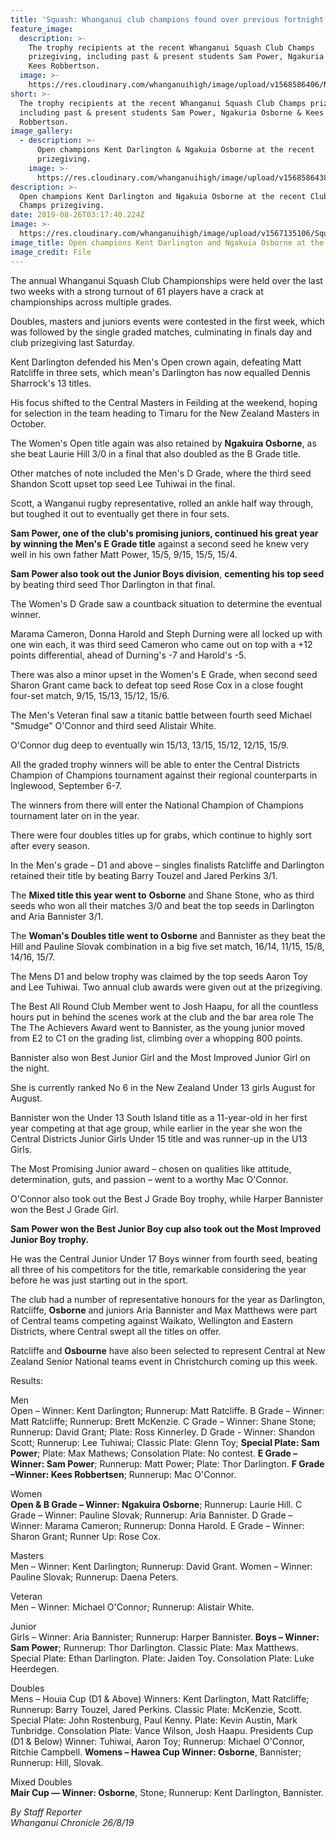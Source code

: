```yaml
---
title: 'Squash: Whanganui club champions found over previous fortnight'
feature_image:
  description: >-
    The trophy recipients at the recent Whanganui Squash Club Champs
    prizegiving, including past & present students Sam Power, Ngakuria Osborne &
    Kees Robbertson.
  image: >-
    https://res.cloudinary.com/whanganuihigh/image/upload/v1568586406/News/Squash.._Ngakuira_Osborne.ex.group.chron_26.8.19.jpg
short: >-
  The trophy recipients at the recent Whanganui Squash Club Champs prizegiving,
  including past & present students Sam Power, Ngakuria Osborne & Kees
  Robbertson.
image_gallery:
  - description: >-
      Open champions Kent Darlington & Ngakuia Osborne at the recent
      prizegiving.
    image: >-
      https://res.cloudinary.com/whanganuihigh/image/upload/v1568586438/News/Squash..-Ngakuira-Osborne-ex.chron-26.8.19.jpg
description: >-
  Open champions Kent Darlington and Ngakuia Osborne at the recent Club Squash
  Champs prizegiving.
date: 2019-08-26T03:17:40.224Z
image: >-
  https://res.cloudinary.com/whanganuihigh/image/upload/v1567135106/Squash..-Ngakuira-Osborne-ex.chron-26.8.19.jpg
image_title: Open champions Kent Darlington and Ngakuia Osborne at the recent prizegiving.
image_credit: File
---
```

The annual Whanganui Squash Club Championships were held over the last two weeks with a strong turnout of 61 players have a crack at championships across multiple grades.

Doubles, masters and juniors events were contested in the first week, which was followed by the single graded matches, culminating in finals day and club prizegiving last Saturday.

Kent Darlington defended his Men's Open crown again, defeating Matt Ratcliffe in three sets, which mean's Darlington has now equalled Dennis Sharrock's 13 titles.

His focus shifted to the Central Masters in Feilding at the weekend, hoping for selection in the team heading to Timaru for the New Zealand Masters in October.

The Women's Open title again was also retained by **Ngakuira Osborne**, as she beat Laurie Hill 3/0 in a final that also doubled as the B Grade title.

Other matches of note included the Men's D Grade, where the third seed Shandon Scott upset top seed Lee Tuhiwai in the final.

Scott, a Wanganui rugby representative, rolled an ankle half way through, but toughed it out to eventually get there in four sets.

**Sam Power, one of the club's promising juniors, continued his great year by winning the Men's E Grade title** against a second seed he knew very well in his own father Matt Power, 15/5, 9/15, 15/5, 15/4.

**Sam Power also took out the Junior Boys division**, **cementing his top seed** by beating third seed Thor Darlington in that final.

The Women's D Grade saw a countback situation to determine the eventual winner.

Marama Cameron, Donna Harold and Steph Durning were all locked up with one win each, it was third seed Cameron who came out on top with a +12 points differential, ahead of Durning's -7 and Harold's -5.

There was also a minor upset in the Women's E Grade, when second seed Sharon Grant came back to defeat top seed Rose Cox in a close fought four-set match, 9/15, 15/13, 15/12, 15/6.

The Men's Veteran final saw a titanic battle between fourth seed Michael "Smudge" O'Connor and third seed Alistair White.

O'Connor dug deep to eventually win 15/13, 13/15, 15/12, 12/15, 15/9.

All the graded trophy winners will be able to enter the Central Districts Champion of Champions tournament against their regional counterparts in Inglewood, September 6-7.

The winners from there will enter the National Champion of Champions tournament later on in the year.

There were four doubles titles up for grabs, which continue to highly sort after every season.

In the Men's grade – D1 and above – singles finalists Ratcliffe and Darlington retained their title by beating Barry Touzel and Jared Perkins 3/1.

The **Mixed title this year went to** **Osborne** and Shane Stone, who as third seeds who won all their matches 3/0 and beat the top seeds in Darlington and Aria Bannister 3/1.

The **Woman's Doubles title went to Osborne** and Bannister as they beat the Hill and Pauline Slovak combination in a big five set match, 16/14, 11/15, 15/8, 14/16, 15/7.

The Mens D1 and below trophy was claimed by the top seeds Aaron Toy and Lee Tuhiwai.
Two annual club awards were given out at the prizegiving.

The Best All Round Club Member went to Josh Haapu, for all the countless hours put in behind the scenes work at the club and the bar area role The The The Achievers Award went to Bannister, as the young junior moved from E2 to C1 on the grading list, climbing over a whopping 800 points.

Bannister also won Best Junior Girl and the Most Improved Junior Girl on the night.

She is currently ranked No 6 in the New Zealand Under 13 girls August for August.

Bannister won the Under 13 South Island title as a 11-year-old in her first year competing at that age group, while earlier in the year she won the Central Districts Junior Girls Under 15 title and was runner-up in the U13 Girls.

The Most Promising Junior award – chosen on qualities like attitude, determination, guts, and passion – went to a worthy Mac O'Connor.

O'Connor also took out the Best J Grade Boy trophy, while Harper Bannister won the Best J Grade Girl.

**Sam Power won the Best Junior Boy cup also took out the Most Improved Junior Boy trophy.**

He was the Central Junior Under 17 Boys winner from fourth seed, beating all three of his competitors for the title, remarkable considering the year before he was just starting out in the sport.

The club had a number of representative honours for the year as Darlington, Ratcliffe, **Osborne** and juniors Aria Bannister and Max Matthews were part of Central teams competing against Waikato, Wellington and Eastern Districts, where Central swept all the titles on offer.

Ratcliffe and **Osbourne** have also been selected to represent Central at New Zealand Senior National teams event in Christchurch coming up this week.

Results:

Men  
Open – Winner: Kent Darlington; Runnerup: Matt Ratcliffe. B Grade – Winner: Matt Ratcliffe; Runnerup: Brett McKenzie. C Grade – Winner: Shane Stone; Runnerup: David Grant; Plate: Ross Kinnerley. D Grade - Winner: Shandon Scott; Runnerup: Lee Tuhiwai; Classic Plate: Glenn Toy; **Special Plate: Sam Power**; Plate: Max Mathews; Consolation Plate: No contest. **E Grade – Winner: Sam Power**; Runnerup: Matt Power; Plate: Thor Darlington. **F Grade –Winner: Kees Robbertsen**; Runnerup: Mac O'Connor.

Women  
**Open & B Grade – Winner: Ngakuira Osborne**; Runnerup: Laurie Hill. C Grade – Winner: Pauline Slovak; Runnerup: Aria Bannister. D Grade – Winner: Marama Cameron; Runnerup: Donna Harold. E Grade – Winner: Sharon Grant; Runner Up: Rose Cox.

Masters  
Men – Winner: Kent Darlington; Runnerup: David Grant. Women – Winner: Pauline Slovak; Runnerup: Daena Peters.

Veteran  
Men – Winner: Michael O'Connor; Runnerup: Alistair White.

Junior  
Girls – Winner: Aria Bannister; Runnerup: Harper Bannister. **Boys – Winner: Sam Power**; Runnerup: Thor Darlington. Classic Plate: Max Matthews. Special Plate: Ethan Darlington. Plate: Jaiden Toy. Consolation Plate: Luke Heerdegen.

Doubles  
Mens – Houia Cup (D1 & Above) Winners: Kent Darlington, Matt Ratcliffe; Runnerup: Barry Touzel, Jared Perkins. Classic Plate: McKenzie, Scott. Special Plate: John Rostenburg, Paul Kenny. Plate: Kevin Austin, Mark Tunbridge. Consolation Plate: Vance Wilson, Josh Haapu. Presidents Cup (D1 & Below) Winner: Tuhiwai, Aaron Toy; Runnerup: Michael O'Connor, Ritchie Campbell. **Womens – Hawea Cup Winner: Osborne**, Bannister; Runnerup: Hill, Slovak.

Mixed Doubles  
**Mair Cup — Winner: Osborne**, Stone; Runnerup: Kent Darlington, Bannister.

_By Staff Reporter_  
_Whanganui Chronicle 26/8/19_
